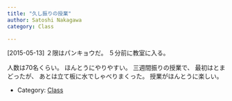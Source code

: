 ```yaml
---
title: "久し振りの授業"
author: Satoshi Nakagawa
category: Class

---
```


[2015-05-13]  ２限はパンキョウだ。
５分前に教室に入る。

人数は70名くらい。
ほんとうにやりやすい。
三週間振りの授業で、
最初はとまどったが、
あとは立て板に水でしゃべりまくった。
授業がほんとうに楽しい。

- Category: [Class](categories.html#Class)

